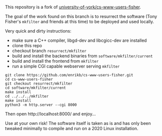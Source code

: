 This repository is a fork of
[university-of-york/cs-www-users-fisher](https://github.com/university-of-york/cs-www-users-fisher).

The goal of the work found on this branch is to resurrect the software (Tony
Fisher's `mkfilter` and friends at this time) to be deployed and used locally.

Very quick and dirty instructions:

- make sure a C++ compiler, libgd-dev and libcgicc-dev are installed
- clone this repo
- checkout branch `resurrect/mkfilter`
- build and install the backend binaries from `software/mkfilter/current`
- build and install the frontend from `mkfilter`
- run a simple CGI capable webserver serving `mkfilter`

```
git clone https://github.com/enrikb/cs-www-users-fisher.git
cd cs-www-users-fisher
git checkout resurrect/mkfilter
cd software/mkfilter/current
make install
cd ../../../mkfilter
make install
python3 -m http.server --cgi 8000
```

Then open http://localhost:8000/ and enjoy...

Use at your own risk! The software itself is taken as is and has only been
tweaked minimally to compile and run on a 2020 Linux installation.
